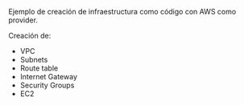 Ejemplo de creación de infraestructura como código con AWS como provider.

Creación de:
- VPC
- Subnets
- Route table
- Internet Gateway
- Security Groups
- EC2